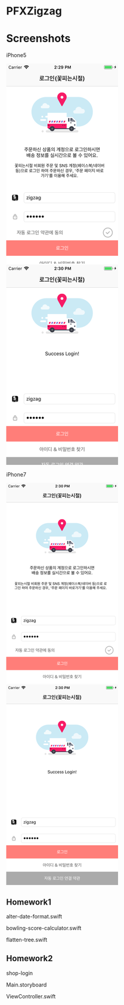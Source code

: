 # PFXZigzag

# Screenshots

iPhone5


![iPhone5 screen](/iPhone5-1.png) ![Screen](iPhone5-2.png)


iPhone7


![Screen](iPhone7-1.png) ![Screen](iPhone7-2.png)

## Homework1

alter-date-format.swift


bowling-score-calculator.swift


flatten-tree.swift

## Homework2

shop-login


Main.storyboard


ViewController.swift

